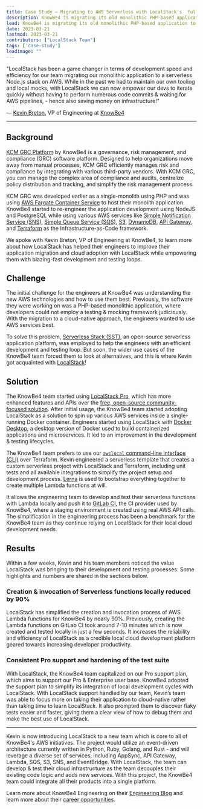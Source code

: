 ```yaml
---
title: Case Study — Migrating to AWS Serverless with LocalStack's  fully functional local cloud stack at KnowBe4 
description: KnowBe4 is migrating its old monolithic PHP-based application to an AWS Serverless model, using LocalStack for testing and integration of their automated audits & compliance platform. In this case study, we talk with Kevin Breton, VP of engineering at KnowBe4, about their experience using LocalStack to redefine their local cloud development & testing!
lead: KnowBe4 is migrating its old monolithic PHP-based application to an AWS Serverless model using LocalStack for testing and integration for their automated audits & compliance platform. In this case study, we talk with Kevin Breton, VP of engineering at KnowBe4, about their experience using LocalStack to redefine their local cloud development & testing!
date: 2023-03-21
lastmod: 2023-03-21
contributors: ["LocalStack Team"]
tags: ['case-study']
leadimage: ""
---
```


"LocalStack has been a game changer in terms of development speed and efficiency for our team migrating our monolithic application to a serverless Node.js stack on AWS. While in the past we had to maintain our own tooling and local mocks, with LocalStack we can now empower our devs to iterate quickly without having to perform numerous code commits & waiting for AWS pipelines, - hence also saving money on infrastructure!"

— [Kevin Breton](https://www.linkedin.com/in/kevinbreton/), VP of Engineering at [KnowBe4](https://www.knowbe4.com/)

---------------------------------------------

## Background

[KCM GRC Platform](knowbe4.com/compliance-plus) by KnowBe4 is a governance, risk management, and compliance (GRC) software platform. Designed to help organizations move away from manual processes, KCM GRC efficiently manages risk and compliance by integrating with various third-party vendors. With KCM GRC, you can manage the complex area of compliance and audits, centralize policy distribution and tracking, and simplify the risk management process.

KCM GRC was developed earlier as a single-monolith using PHP and was using [AWS Fargate Container Service](https://aws.amazon.com/fargate/) to host their monolith application. KnowBe4 started to re-engineer the application development using NodeJS and PostgreSQL while using various AWS services like [Simple Notification Service (SNS)](https://aws.amazon.com/sns/), [Simple Queue Service (SQS)](https://aws.amazon.com/sqs/), [S3](https://aws.amazon.com/s3/), [DynamoDB](https://aws.amazon.com/dynamodb/), [API Gateway](https://aws.amazon.com/api-gateway/), and [Terraform](https://www.terraform.io/) as the Infrastructure-as-Code framework.

We spoke with Kevin Breton, VP of Engineering at KnowBe4, to learn more about how LocalStack has helped their engineers to improve their application migration and cloud adoption with LocalStack while empowering them with blazing-fast development and testing loops.

## Challenge

The initial challenge for the engineers at KnowBe4 was understanding the new AWS technologies and how to use them best. Previously, the software they were working on was a PHP-based monolithic application, where developers could not employ a testing & mocking framework judiciously. With the migration to a cloud-native approach, the engineers wanted to use AWS services best.

To solve this problem, [Serverless Stack (SST)](https://sst.dev/), an open-source serverless application platform, was employed to help the engineers with an efficient development and testing loop. But soon, the wider use cases of the KnowBe4 team forced them to look at alternatives, and this is where Kevin got acquainted with [LocalStack](https://localstack.cloud)!

## Solution

The KnowBe4 team started using [LocalStack Pro](https://app.localstack.cloud/), which has more enhanced features and APIs over the [free, open-source community-focused solution](https://github.com/localstack/localstack). After initial usage, the KnowBe4 team started adopting LocalStack as a solution to spin up various AWS services inside a single-running Docker container. Engineers started using LocalStack with [Docker Desktop](https://www.docker.com/products/docker-desktop/), a desktop version of Docker used to build containerized applications and microservices. It led to an improvement in the development & testing lifecycles. 

The KnowBe4 team prefers to use our [`awslocal` command-line interface (CLI)](https://docs.localstack.cloud/user-guide/integrations/aws-cli/#localstack-aws-cli-awslocal) over Terraform. Kevin engineered a serverless template that creates a custom serverless project with LocalStack and Terraform, including unit tests and all available integrations to simplify the project setup and development process. [Lerna](https://lerna.js.org/) is used to bootstrap everything together to create multiple Lambda functions at will. 

It allows the engineering team to develop and test their serverless functions with Lambda locally and push it to [GitLab CI](https://about.gitlab.com/features/continuous-integration/), the CI provider used by KnowBe4, where a staging environment is created using real AWS API calls. The simplification in the engineering process has been a benchmark for the KnowBe4 team as they continue relying on LocalStack for their local cloud development needs.

## Results

Within a few weeks, Kevin and his team members noticed the value LocalStack was bringing to their development and testing processes. Some highlights and numbers are shared in the sections below.

### Creation & invocation of Serverless functions locally reduced by 90%

LocalStack has simplified the creation and invocation process of AWS Lambda functions for KnowBe4 by nearly 90%. Previously, creating the Lambda functions on GitLab CI took around 7-10 minutes which is now created and tested locally in just a few seconds. It increases the reliability and efficiency of LocalStack as a credible local cloud development platform geared towards increasing developer productivity.

### Consistent Pro support and hardening of the test suite

With LocalStack, the KnowBe4 team capitalized on our Pro support plan, which aims to support our Pro & Enterprise user base. KnowBe4 adopted the support plan to simplify its integration of local development cycles with LocalStack. With LocalStack support handled by our team, Kevin’s team was able to focus more on taking their application to cloud-native rather than taking time to learn LocalStack. It also prompted them to discover flaky tests easier and faster, giving them a clear view of how to debug them and make the best use of LocalStack.

---------------------------------------------

Kevin is now introducing LocalStack to a new team which is core to all of KnowBe4's AWS initiatives. The project would utilize an event-driven architecture currently written in Python, Ruby, Golang, and Rust - and will leverage a diverse set of services, including AppSync, API Gateway, Lambda, SQS, S3, SNS, and EventBridge. With LocalStack, the team can develop & test their cloud infrastructure as the team decouples their existing code logic and adds new services. With this project, the KnowBe4 team could integrate all their products into a single platform.

Learn more about KnowBe4 Engineering on their [Engineering Blog](https://www.knowbe4.com/careers/engineering) and learn more about their [career opportunities](https://www.knowbe4.com/careers).
